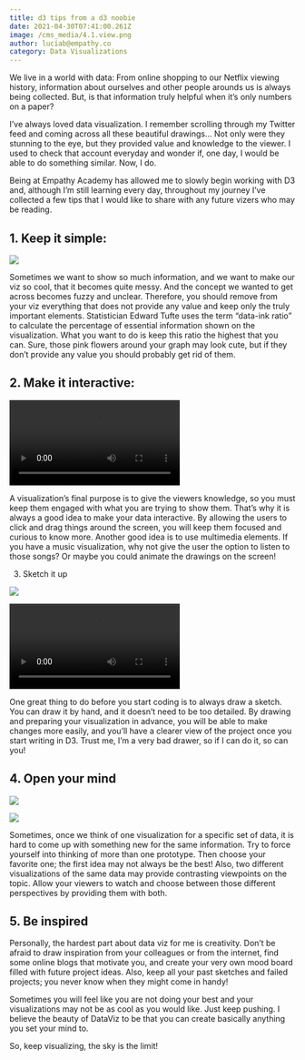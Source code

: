 ```yaml
---
title: d3 tips from a d3 noobie
date: 2021-04-30T07:41:00.261Z
image: /cms_media/4.1.view.png
author: luciab@empathy.co
category: Data Visualizations
---
```

We live in a world with data: From online shopping to our Netflix viewing history, information about ourselves and other people arounds us is always being collected. But, is that information truly helpful when it’s only numbers on a paper?

I’ve always loved data visualization. I remember scrolling through my Twitter feed and coming across all these beautiful drawings… Not only were they stunning to the eye, but they provided value and knowledge to the viewer. I used to check that account everyday and wonder if, one day, I would be able to do something similar. Now, I do.

Being at Empathy Academy has allowed me to slowly begin working with D3 and, although I’m still learning every day, throughout my journey I’ve collected a few tips that I would like to share with any future vizers who may be reading.

## 1. Keep it simple:

![](/cms_media/1.simple.png)

Sometimes we want to show so much information, and we want to make our viz so cool, that it becomes quite messy. And the concept we wanted to get across becomes fuzzy and unclear. Therefore, you should remove from your viz everything that does not provide any value and keep only the truly important elements. Statistician Edward Tufte uses the term “data-ink ratio” to calculate the percentage of essential information shown on the visualization. What you want to do is keep this ratio the highest that you can. Sure, those pink flowers around your graph may look cute, but if they don’t provide any value you should probably get rid of them.

## 2. Make it interactive:

<video controls poster=""><source src="/cms_media/2.interactive.mov" type="video/mp4"></video>

A visualization’s final purpose is to give the viewers knowledge, so you must keep them engaged with what you are trying to show them. That’s why it is always a good idea to make your data interactive. By allowing the users to click and drag things around the screen, you will keep them focused and curious to know more. Another good idea is to use multimedia elements. If you have a music visualization, why not give the user the option to listen to those songs? Or maybe you could animate the drawings on the screen!

3. Sketch it up

![](/cms_media/3.1.sketch.jpg)

<video controls poster=""><source src="/cms_media/3.2.sketch.mov" type="video/mp4"></video>

One great thing to do before you start coding is to always draw a sketch. You can draw it by hand, and it doesn’t need to be too detailed. By drawing and preparing your visualization in advance, you will be able to make changes more easily, and you’ll have a clearer view of the project once you start writing in D3. Trust me, I’m a very bad drawer, so if I can do it, so can you!

## 4. Open your mind

![](/cms_media/4.1.view.png)

![](/cms_media/4.2.view.png)

Sometimes, once we think of one visualization for a specific set of data, it is hard to come up with something new for the same information. Try to force yourself into thinking of more than one prototype. Then choose your favorite one; the first idea may not always be the best! Also, two different visualizations of the same data may provide contrasting viewpoints on the topic. Allow your viewers to watch and choose between those different perspectives by providing them with both.

## 5. Be inspired

Personally, the hardest part about data viz for me is creativity. Don’t be afraid to draw inspiration from your colleagues or from the internet, find some online blogs that motivate you, and create your very own mood board filled with future project ideas. Also, keep all your past sketches and failed projects; you never know when they might come in handy! 



Sometimes you will feel like you are not doing your best and your visualizations may not be as cool as you would like. Just keep pushing. I believe the beauty of DataViz to be that you can create basically anything you set your mind to. 

So, keep visualizing, the sky is the limit!